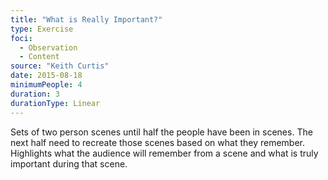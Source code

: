 ```yaml
---
title: "What is Really Important?"
type: Exercise
foci:
  - Observation
  - Content
source: "Keith Curtis"
date: 2015-08-18
minimumPeople: 4
duration: 3
durationType: Linear
---
```


Sets of two person scenes until half the people have been in scenes.
The next half need to recreate those scenes based on what they remember.
Highlights what the audience will remember from a scene and what is truly important during that scene.
